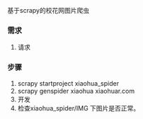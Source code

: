 基于scrapy的校花网图片爬虫

### 需求
1. 请求


### 步骤
1. scrapy startproject xiaohua_spider
2. scrapy genspider xiaohua xiaohuar.com
3. 开发
4. 检查xiaohua_spider/IMG 下图片是否正常。